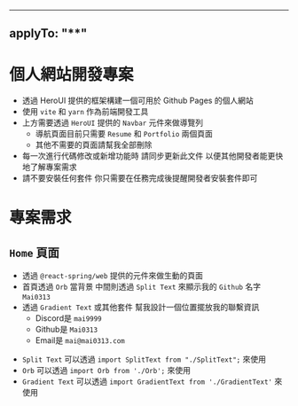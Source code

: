 <!-- Use this file to provide workspace-specific custom instructions to Copilot. For more details, visit https://code.visualstudio.com/docs/copilot/copilot-customization#_use-a-githubcopilotinstructionsmd-file -->
---
applyTo: "**"
---

# 個人網站開發專案
- 透過 HeroUI 提供的框架構建一個可用於 Github Pages 的個人網站
- 使用 `vite` 和 `yarn` 作為前端開發工具
- 上方需要透過 `HeroUI` 提供的 `Navbar` 元件來做導覽列
    - 導航頁面目前只需要 `Resume` 和 `Portfolio` 兩個頁面
    - 其他不需要的頁面請幫我全部刪除
- 每一次進行代碼修改或新增功能時 請同步更新此文件 以便其他開發者能更快地了解專案需求
- 請不要安裝任何套件 你只需要在任務完成後提醒開發者安裝套件即可

# 專案需求

## `Home` 頁面
- 透過 `@react-spring/web` 提供的元件來做生動的頁面
- 首頁透過 `Orb` 當背景 中間則透過 `Split Text` 來顯示我的 `Github` 名字 `Mai0313`
- 透過 `Gradient Text` 或其他套件 幫我設計一個位置擺放我的聯繫資訊
    - Discord是 `mai9999`
    - Github是 `Mai0313`
    - Email是 `mai@mai0313.com`
* `Split Text` 可以透過 `import SplitText from "./SplitText";` 來使用
* `Orb` 可以透過 `import Orb from './Orb';` 來使用
* `Gradient Text` 可以透過 `import GradientText from './GradientText'` 來使用
